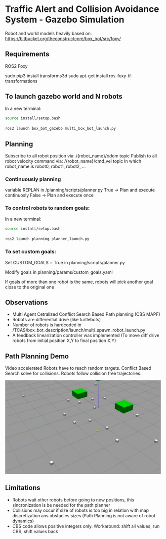 # Traffic Alert and Collision Avoidance System - Gazebo Simulation

Robot and world models heavily based on: https://bitbucket.org/theconstructcore/box_bot/src/foxy/

## Requirements

ROS2 Foxy

sudo pip3 install transforms3d
sudo apt-get install ros-foxy-tf-transformations

## To launch gazebo world and N robots

In a new terminal:
```sh
source install/setup.bash

ros2 launch box_bot_gazebo multi_box_bot_launch.py
```

## Planning

Subscribe to all robot position via: /{robot_name}/odom topic
Publish to all robot velocity command via: /{robot_name}/cmd_vel topic
In which robot_name is robot0, robot1, robot2, ...

### Continuously planning

variable REPLAN in /planning/scripts/planner.py
True -> Plan and execute continuosly 
False -> Plan and execute once

### To control robots to random goals:

In a new terminal:

```sh
source install/setup.bash

ros2 launch planning planner_launch.py
```

### To set custom goals:

Set CUSTOM_GOALS = True in planning/scripts/planner.py

Modify goals in planning/params/custom_goals.yaml

If goals of more than one robot is the same, robots will pick another goal close to the original one

## Observations

- Multi Agent Cetralized Conflict Search Based Path planning (CBS MAPF) 
- Robots are differential drive (like turtlebots)
- Number of robots is hardcoded in /TCAS/box_bot_description/launch/multi_spawn_robot_launch.py
- A feedback linearization controller was implemented (To move diff drive robots from initial position X,Y to final position X,Y)

## Path Planning Demo

Video accelerated
Robots have to reach random targets. Conflict Based Search solve for collisions. Robots follow collision free trajectories.  

[![PATH PLANNING DEMO 1](https://github.com/ReyeTech/TCAS/blob/3-Multi-agent-path-planning/gazebo_multiagent2.png?raw=true)](https://youtu.be/fz4IjyRInoU)

## Limitations
- Robots wait other robots before going to new positions, this sincronization is be needed for the path planner
- Collisions may occur if size of robots is too big in relation with map discretization ans obstacles sizes (Path Planning is not aware of robot dynamics)
- CBS code allows positive integers only. Workaround: shift all values, run CBS, shift values back